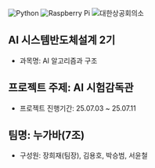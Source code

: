 ![Python](https://img.shields.io/badge/Python-3.10-blue?logo=python)
![Raspberry Pi](https://img.shields.io/badge/Device-Raspberry%20Pi-red?logo=raspberrypi)
![대한상공회의소](https://img.shields.io/badge/대한상공회의소_서울기술교육센터-003366?style=flat&color=003366)

## AI 시스템반도체설계 2기
* 과목명: AI 알고리즘과 구조
## 프로젝트 주제: AI 시험감독관
* 프로젝트 진행기간: 25.07.03 ~ 25.07.11
## 팀명: 누가바(7조)
* 구성원: 장희재(팀장), 김용호, 박승범, 서윤철
